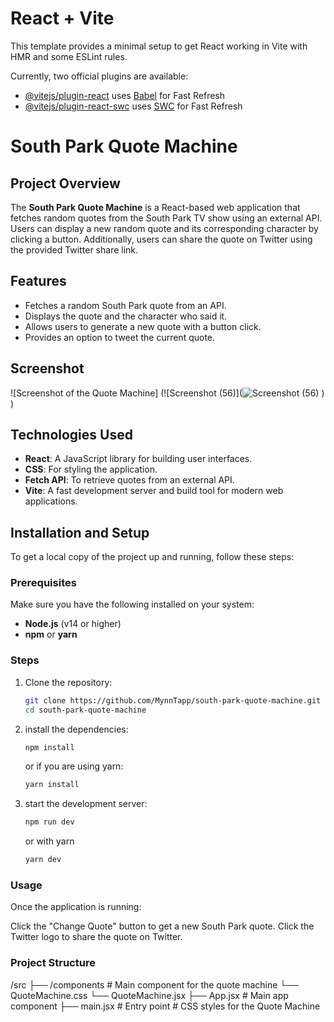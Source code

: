 # React + Vite

This template provides a minimal setup to get React working in Vite with HMR and some ESLint rules.

Currently, two official plugins are available:

- [@vitejs/plugin-react](https://github.com/vitejs/vite-plugin-react/blob/main/packages/plugin-react/README.md) uses [Babel](https://babeljs.io/) for Fast Refresh
- [@vitejs/plugin-react-swc](https://github.com/vitejs/vite-plugin-react-swc) uses [SWC](https://swc.rs/) for Fast Refresh
# South Park Quote Machine

## Project Overview
The **South Park Quote Machine** is a React-based web application that fetches random quotes from the South Park TV show using an external API. Users can display a new random quote and its corresponding character by clicking a button. Additionally, users can share the quote on Twitter using the provided Twitter share link.

## Features
- Fetches a random South Park quote from an API.
- Displays the quote and the character who said it.
- Allows users to generate a new quote with a button click.
- Provides an option to tweet the current quote.

## Screenshot
![Screenshot of the Quote Machine] (![Screenshot (56)](![Screenshot (56)](https://github.com/user-attachments/assets/9140caa6-7548-467b-b52a-147dfd138170)
)
)

## Technologies Used
- **React**: A JavaScript library for building user interfaces.
- **CSS**: For styling the application.
- **Fetch API**: To retrieve quotes from an external API.
- **Vite**: A fast development server and build tool for modern web applications.

## Installation and Setup
To get a local copy of the project up and running, follow these steps:

### Prerequisites
Make sure you have the following installed on your system:
- **Node.js** (v14 or higher)
- **npm** or **yarn**

### Steps
1. Clone the repository:
   ```bash
   git clone https://github.com/MynnTapp/south-park-quote-machine.git
   cd south-park-quote-machine
   ```
   
2. install the dependencies:
   ```bash
   npm install
   ```
   or if you are using yarn:
   ```bash
   yarn install
   ```
3. start the development server:
   ```bash
   npm run dev
   ```
   or with yarn
   ```bash
   yarn dev
   ```

### Usage

Once the application is running:

Click the "Change Quote" button to get a new South Park quote.
Click the Twitter logo to share the quote on Twitter.

### Project Structure

/src
  ├── /components            # Main component for the quote machine
  └── QuoteMachine.css
  └── QuoteMachine.jsx 
  ├── App.jsx                 # Main app component
  ├── main.jsx                # Entry point
          # CSS styles for the Quote Machine


          



